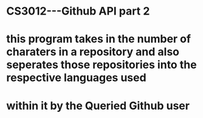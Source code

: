 # CS3012---Github API part 2
# this program takes in the number of charaters in a repository and also seperates those repositories into the respective languages used 
# within it by the Queried Github user
